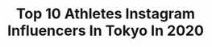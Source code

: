 ---
title: Top 10 Athletes Instagram Influencers In Tokyo In 2020
description: Identify the most popular Instagram accounts on inBeat.
platform: Instagram
profiles:
  - username: "parasapo"
    fullname: >-
      パラサポ公式
    location: "Japan"
    followers: 13216
    engagement: 512
    commentsToLikes: 0.001019
    avatar: "https://scontent-ams4-1.cdninstagram.com/v/t51.2885-19/s320x320/60100637_286379325598844_7793390923651481600_n.jpg?_nc_ht=scontent-ams4-1.cdninstagram.com&_nc_ohc=PwIb3Bp_mHoAX-35WEx&oh=20e292f86d0f9185e40d60563a223b0c&oe=5EACAB1E"
    verified: false
    hashtags: "#cameragirl, #inclusion, #braille, #robot"
  - username: "cfowl22"
    fullname: >-
      Cory Fowler
    location: "Japan"
    followers: 6663
    engagement: 990
    commentsToLikes: 0.017424
    avatar: "https://scontent-ams4-1.cdninstagram.com/v/t51.2885-19/s320x320/90091604_215543369689945_5839426630719635456_n.jpg?_nc_ht=scontent-ams4-1.cdninstagram.com&_nc_ohc=rMqenv65FZ4AX-amhG-&oh=dfe357ca880e2ebb61e95bb095bd7425&oe=5EB97C5E"
    verified: false
    hashtags: "#throwback, #cosplaybabes, #honeylemon, #pokemon"
  - username: "emiyanagimoto"
    fullname: >-
      えみりー/柳本 絵美(Emi Yanagimoto)
    location: "Japan"
    followers: 44590
    engagement: 363
    commentsToLikes: 0.010433
    avatar: "https://scontent-ams4-1.cdninstagram.com/v/t51.2885-19/s320x320/84831124_195011418523141_3932303959787569152_n.jpg?_nc_ht=scontent-ams4-1.cdninstagram.com&_nc_ohc=18TkIcikJxkAX_r2yKK&oh=59639f60624006b0720c9260938d330f&oe=5EB315D8"
    verified: true
    hashtags: "#positivequotes, #vqfitwomen, #iamvanquish, #tokyo"
  - username: "arslan.ash"
    fullname: >-
      Arslan Ash
    location: "Japan"
    followers: 12851
    engagement: 1576
    commentsToLikes: 0.018834
    avatar: "https://scontent-atl3-1.cdninstagram.com/v/t51.2885-19/s320x320/84636925_500655330848457_8603188508888137728_n.jpg?_nc_ht=scontent-atl3-1.cdninstagram.com&_nc_ohc=BMUqkxgbI7QAX8C4bxX&oh=2bc979d3dadb736b8aab6cff5332dfd7&oe=5EB9239C"
    verified: false
    hashtags: "#awesomeisforeveryone, #kingoffighter, #newyork, #arslanash"
  - username: "bjorndunkerbeck"
    fullname: >-
      Björn Dunkerbeck
    location: "Japan"
    followers: 29546
    engagement: 423
    commentsToLikes: 0.009346
    avatar: "https://scontent-frx5-1.cdninstagram.com/v/t51.2885-19/s320x320/11199411_854193394696616_1828349644_a.jpg?_nc_ht=scontent-frx5-1.cdninstagram.com&_nc_ohc=F2eVW4D892oAX9O1POM&oh=04e33f04999cd699fc4196d9bf50655f&oe=5EB2C24F"
    verified: false
    hashtags: "#film, #photos, #youtube, #avboards"
  - username: "pkcorkytk"
    fullname: >-
      Corky_uu_jiyo
    location: "Japan"
    followers: 13524
    engagement: 1380
    commentsToLikes: 0.018251
    avatar: "https://scontent-ams4-1.cdninstagram.com/v/t51.2885-19/s320x320/32792228_2174472442577904_6805404130375368704_n.jpg?_nc_ht=scontent-ams4-1.cdninstagram.com&_nc_ohc=wz22RZckVz4AX-stjhd&oh=a4d2922adc60002a9995af09d73ee3e6&oe=5EB624B8"
    verified: false
    hashtags: "#if, #freerunlife, #impact, #more"
  - username: "noguchi_akiyo"
    fullname: >-
      NoguchiAkiyo / 野口啓代 / のぐちあきよ
    location: "Japan"
    followers: 118389
    engagement: 515
    commentsToLikes: 0.004567
    avatar: "https://scontent-ams4-1.cdninstagram.com/v/t51.2885-19/s320x320/70803708_427727721254258_3072341014799712256_n.jpg?_nc_ht=scontent-ams4-1.cdninstagram.com&_nc_ohc=Fn8ORr_-z1YAX_2X-YB&oh=69c6e6dde497a246ec113ca6a5298969&oe=5EB47D0C"
    verified: true
    hashtags: "#zeta, #hypervoltplus, #olympic, #catstagram"
  - username: "koennaert"
    fullname: >-
      Koen Naert
    location: "Japan"
    followers: 12010
    engagement: 937
    commentsToLikes: 0.020360
    avatar: "https://scontent-atl3-1.cdninstagram.com/v/t51.2885-19/s320x320/47585934_1843923142402357_4803217241724157952_n.jpg?_nc_ht=scontent-atl3-1.cdninstagram.com&_nc_ohc=hjlaGt5s9sUAX_OrZFZ&oh=9678afaac662845d86dc271d9e12e72e&oe=5EB909C6"
    verified: false
    hashtags: "#moretocome, #asicseurope, #nature, #basecamp"
  - username: "ayaka_zombie"
    fullname: >-
      三浦彩佳 Ayaka zombie Miura🇯🇵
    location: "Japan"
    followers: 15707
    engagement: 724
    commentsToLikes: 0.013105
    avatar: "https://scontent-ams4-1.cdninstagram.com/v/t51.2885-19/s320x320/61747376_2456790184377005_1821672651605671936_n.jpg?_nc_ht=scontent-ams4-1.cdninstagram.com&_nc_ohc=uNgPjsrP35MAX-JX2Xe&oh=5dcbc1f44e190563ac16e9cfbcf515d5&oe=5EBA64E6"
    verified: false
    hashtags: "#atlete, #ayauamiura, #k1, #ske48"
  - username: "_natsumitakeda_"
    fullname: >-
      Natsumi Takeda / 武田奈津美
    location: "Japan"
    followers: 50346
    engagement: 335
    commentsToLikes: 0.022540
    avatar: "https://scontent-ams4-1.cdninstagram.com/v/t51.2885-19/s320x320/91608836_970172723381161_1091533889232437248_n.jpg?_nc_ht=scontent-ams4-1.cdninstagram.com&_nc_ohc=fAKjGRbxmO0AX9_QVEE&oh=460ff0b64e40229cb3a6355376637b31&oe=5EB8FB04"
    verified: false
    hashtags: "#medicalflow, #jrskiski, #factorygirl, #bodymake"
---